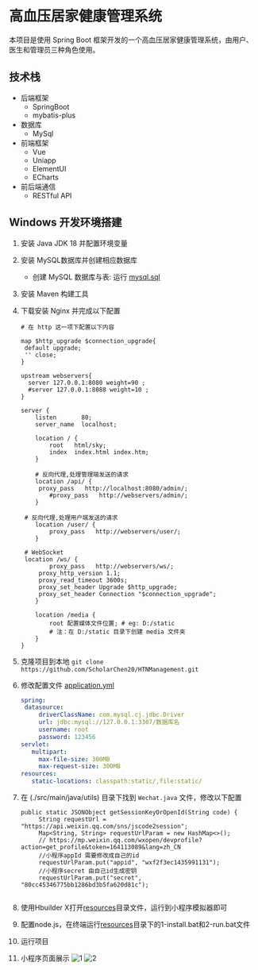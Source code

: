 # 高血压居家健康管理系统

本项目是使用 Spring Boot 框架开发的一个高血压居家健康管理系统，由用户、医生和管理员三种角色使用。

## 技术栈

- 后端框架
  - SpringBoot
  - mybatis-plus
- 数据库
  - MySql
- 前端框架
  - Vue
  - Uniapp
  - ElementUI
  - ECharts
- 前后端通信
  - RESTful API

## Windows 开发环境搭建

1. 安装 Java JDK 18 并配置环境变量
2. 安装 MySQL数据库并创建相应数据库

   - 创建 MySQL 数据库与表: 运行 [mysql.sql](./db/mysql.sql)

3. 安装 Maven 构建工具
4. 下载安装 Nginx 并完成以下配置

   ```
   # 在 http 这一项下配置以下内容

   map $http_upgrade $connection_upgrade{
   	default upgrade;
   	'' close;
   }

   upstream webservers{
     server 127.0.0.1:8080 weight=90 ;
     #server 127.0.0.1:8088 weight=10 ;
   }

   server {
       listen       80;
       server_name  localhost;

       location / {
           root   html/sky;
           index  index.html index.htm;
       }

       # 反向代理,处理管理端发送的请求
       location /api/ {
   		proxy_pass   http://localhost:8080/admin/;
           #proxy_pass   http://webservers/admin/;
       }

   	# 反向代理,处理用户端发送的请求
       location /user/ {
           proxy_pass   http://webservers/user/;
       }

   	# WebSocket
   	location /ws/ {
           proxy_pass   http://webservers/ws/;
   		proxy_http_version 1.1;
   		proxy_read_timeout 3600s;
   		proxy_set_header Upgrade $http_upgrade;
   		proxy_set_header Connection "$connection_upgrade";
       }

       location /media {
           root 配置媒体文件位置; # eg: D:/static
           # 注：在 D:/static 目录下创建 media 文件夹
       }
   }
   ```

5. 克隆项目到本地 `git clone https://github.com/ScholarChen20/HTNManagement.git `
6. 修改配置文件 [application.yml](./sky-server/src/main/resources/application.yml)

   ```yml
   spring:
    datasource:
        driverClassName: com.mysql.cj.jdbc.Driver
        url: jdbc:mysql://127.0.0.1:3307/数据库名
        username: root
        password: 123456
   servlet:
      multipart:
        max-file-size: 300MB
        max-request-size: 300MB
   resources:
      static-locations: classpath:static/,file:static/
   
   ```

7. 在 (./src/main/java/utils) 目录下找到 `Wechat.java` 文件，修改以下配置

   ```
   public static JSONObject getSessionKeyOrOpenId(String code) {
        String requestUrl = "https://api.weixin.qq.com/sns/jscode2session";
        Map<String, String> requestUrlParam = new HashMap<>();
        // https://mp.weixin.qq.com/wxopen/devprofile?action=get_profile&token=164113089&lang=zh_CN
        //小程序appId 需要修改成自己的id
        requestUrlParam.put("appid", "wxf2f3ec1435991131");
        //小程序secret 由自己id生成密钥
        requestUrlParam.put("secret", "80cc45346775bb1286bd3b5fa620d81c");
        
   ```
8. 使用Hbuilder X打开[resources](./src/main/resources/front)目录文件，运行到小程序模拟器即可
9. 配置node.js，在终端运行[resources](./src/main/resources/admin)目录下的1-install.bat和2-run.bat文件
10. 运行项目
11. 小程序页面展示
![1](https://github.com/user-attachments/assets/d3bc6fca-75a4-49b3-a7ce-256e5841c68b)
![2](https://github.com/user-attachments/assets/8b31e518-bfa9-449f-af86-3c1792e5ee8e)

